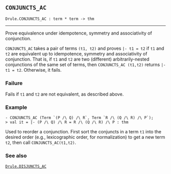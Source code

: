## `CONJUNCTS_AC`

``` hol4
Drule.CONJUNCTS_AC : term * term -> thm
```

------------------------------------------------------------------------

Prove equivalence under idempotence, symmetry and associativity of
conjunction.

`CONJUNCTS_AC` takes a pair of terms `(t1, t2)` and proves `|- t1 = t2`
if `t1` and `t2` are equivalent up to idempotence, symmetry and
associativity of conjunction. That is, if `t1` and `t2` are two
(different) arbitrarily-nested conjunctions of the same set of terms,
then `CONJUNCTS_AC (t1,t2)` returns `|- t1 = t2`. Otherwise, it fails.

### Failure

Fails if `t1` and `t2` are not equivalent, as described above.

### Example

``` hol4
- CONJUNCTS_AC (Term `(P /\ Q) /\ R`, Term `R /\ (Q /\ R) /\ P`);
> val it = |- (P /\ Q) /\ R = R /\ (Q /\ R) /\ P : thm
```

Used to reorder a conjunction. First sort the conjuncts in a term `t1`
into the desired order (e.g., lexicographic order, for normalization) to
get a new term `t2`, then call `CONJUNCTS_AC(t1,t2)`.

### See also

[`Drule.DISJUNCTS_AC`](#Drule.DISJUNCTS_AC)
